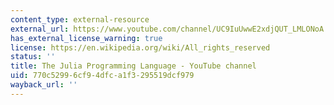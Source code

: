 ```yaml
---
content_type: external-resource
external_url: https://www.youtube.com/channel/UC9IuUwwE2xdjQUT_LMLONoA
has_external_license_warning: true
license: https://en.wikipedia.org/wiki/All_rights_reserved
status: ''
title: The Julia Programming Language - YouTube channel
uid: 770c5299-6cf9-4dfc-a1f3-295519dcf979
wayback_url: ''
---
```

